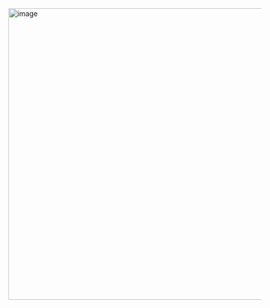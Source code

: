 <img width="580" alt="image" src="https://github.com/WhoWaWay/WhoWaWay.github.io/assets/157083035/b45ba206-53b6-42ad-9566-11f7518d8715">
